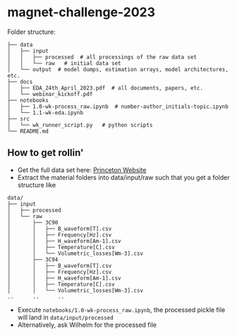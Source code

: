 # magnet-challenge-2023


Folder structure:
```
├── data
│   ├── input   
│   │   ├── processed  # all processings of the raw data set
│   │   └── raw   # initial data set
│   └── output  # model dumps, estimation arrays, model architectures, etc.
├── docs
│   ├── EDA_24th_April_2023.pdf  # all documents, papers, etc.
│   └── webinar_kickoff.pdf
├── notebooks
│   ├── 1.0-wk-process_raw.ipynb  # number-author_initials-topic.ipynb
│   └── 1.1-wk-eda.ipynb
├── src
│   └── wk_runner_script.py   # python scripts
└── README.md

```

## How to get rollin'

* Get the full data set here: [Princeton Website](https://mag-net.princeton.edu/)
* Extract the material folders into data/input/raw such that you get a folder structure like

```
data/
├── input
│   ├── processed
│   └── raw
│       ├── 3C90
│       │   ├── B_waveform[T].csv
│       │   ├── Frequency[Hz].csv
│       │   ├── H_waveform[Am-1].csv
│       │   ├── Temperature[C].csv
│       │   └── Volumetric_losses[Wm-3].csv
│       ├── 3C94
│       │   ├── B_waveform[T].csv
│       │   ├── Frequency[Hz].csv
│       │   ├── H_waveform[Am-1].csv
│       │   ├── Temperature[C].csv
│       │   └── Volumetric_losses[Wm-3].csv
..      ..      ..

```

* Execute `notebooks/1.0-wk-process_raw.ipynb`, the processed pickle file will land in `data/input/processed`
* Alternatively, ask Wilhelm for the processed file

